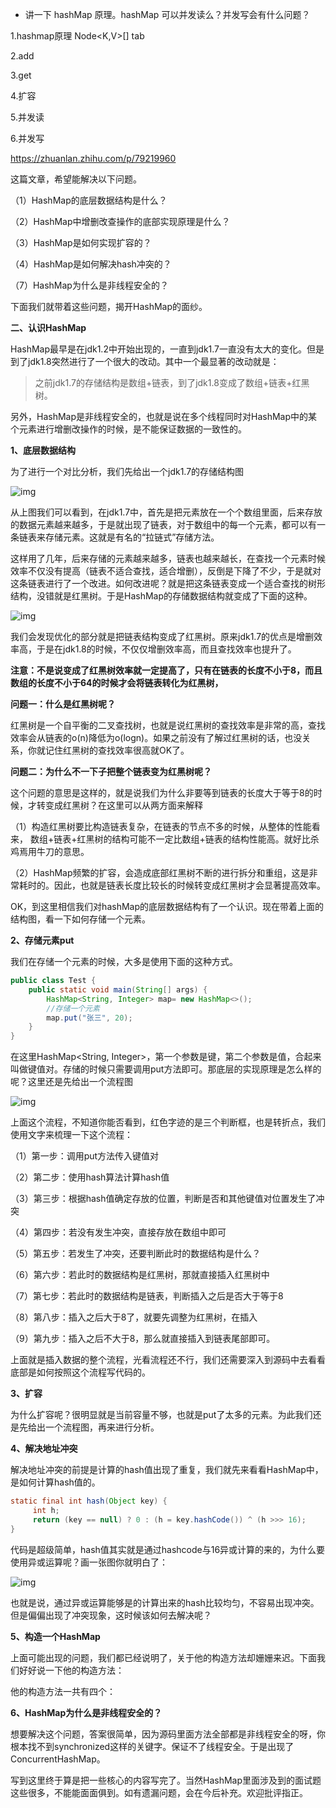 - 讲一下 hashMap 原理。hashMap 可以并发读么？并发写会有什么问题？

1.hashmap原理 Node<K,V>[] tab

2.add

3.get

4.扩容

5.并发读

6.并发写

https://zhuanlan.zhihu.com/p/79219960

这篇文章，希望能解决以下问题。

（1）HashMap的底层数据结构是什么？

（2）HashMap中增删改查操作的底部实现原理是什么？

（3）HashMap是如何实现扩容的？

（4）HashMap是如何解决hash冲突的？

（7）HashMap为什么是非线程安全的？

下面我们就带着这些问题，揭开HashMap的面纱。



**二、认识HashMap**

HashMap最早是在jdk1.2中开始出现的，一直到jdk1.7一直没有太大的变化。但是到了jdk1.8突然进行了一个很大的改动。其中一个最显著的改动就是：

> 之前jdk1.7的存储结构是数组+链表，到了jdk1.8变成了数组+链表+红黑树。

另外，HashMap是非线程安全的，也就是说在多个线程同时对HashMap中的某个元素进行增删改操作的时候，是不能保证数据的一致性的。



**1、底层数据结构**

为了进行一个对比分析，我们先给出一个jdk1.7的存储结构图

![img](https://pic4.zhimg.com/80/v2-13f265dfbfe4f6bf0505cd31d7b3cf47_720w.jpg)

从上图我们可以看到，在jdk1.7中，首先是把元素放在一个个数组里面，后来存放的数据元素越来越多，于是就出现了链表，对于数组中的每一个元素，都可以有一条链表来存储元素。这就是有名的“拉链式”存储方法。



这样用了几年，后来存储的元素越来越多，链表也越来越长，在查找一个元素时候效率不仅没有提高（链表不适合查找，适合增删），反倒是下降了不少，于是就对这条链表进行了一个改进。如何改进呢？就是把这条链表变成一个适合查找的树形结构，没错就是红黑树。于是HashMap的存储数据结构就变成了下面的这种。

![img](https://pic2.zhimg.com/80/v2-14ccbe757a467d874cb7999f62caddcd_720w.jpg)

我们会发现优化的部分就是把链表结构变成了红黑树。原来jdk1.7的优点是增删效率高，于是在jdk1.8的时候，不仅仅增删效率高，而且查找效率也提升了。

**注意：不是说变成了红黑树效率就一定提高了，只有在链表的长度不小于8，而且数组的长度不小于64的时候才会将链表转化为红黑树，**

**问题一：什么是红黑树呢？**

红黑树是一个自平衡的二叉查找树，也就是说红黑树的查找效率是非常的高，查找效率会从链表的o(n)降低为o(logn)。如果之前没有了解过红黑树的话，也没关系，你就记住红黑树的查找效率很高就OK了。



**问题二：为什么不一下子把整个链表变为红黑树呢？**

这个问题的意思是这样的，就是说我们为什么非要等到链表的长度大于等于8的时候，才转变成红黑树？在这里可以从两方面来解释

（1）构造红黑树要比构造链表复杂，在链表的节点不多的时候，从整体的性能看来， 数组+链表+红黑树的结构可能不一定比数组+链表的结构性能高。就好比杀鸡焉用牛刀的意思。

（2）HashMap频繁的扩容，会造成底部红黑树不断的进行拆分和重组，这是非常耗时的。因此，也就是链表长度比较长的时候转变成红黑树才会显著提高效率。

OK，到这里相信我们对hashMap的底层数据结构有了一个认识。现在带着上面的结构图，看一下如何存储一个元素。



**2、存储元素put**

我们在存储一个元素的时候，大多是使用下面的这种方式。

```java
public class Test {
    public static void main(String[] args) {
        HashMap<String, Integer> map= new HashMap<>();
        //存储一个元素
        map.put("张三", 20);
    }
}

```

在这里HashMap<String, Integer>，第一个参数是键，第二个参数是值，合起来叫做键值对。存储的时候只需要调用put方法即可。那底层的实现原理是怎么样的呢？这里还是先给出一个流程图





![img](https://pic3.zhimg.com/80/v2-bb8ee0ee1c0cc51537ae5f8e02038102_720w.jpg)

上面这个流程，不知道你能否看到，红色字迹的是三个判断框，也是转折点，我们使用文字来梳理一下这个流程：

（1）第一步：调用put方法传入键值对

（2）第二步：使用hash算法计算hash值

（3）第三步：根据hash值确定存放的位置，判断是否和其他键值对位置发生了冲突

（4）第四步：若没有发生冲突，直接存放在数组中即可

（5）第五步：若发生了冲突，还要判断此时的数据结构是什么？

（6）第六步：若此时的数据结构是红黑树，那就直接插入红黑树中

（7）第七步：若此时的数据结构是链表，判断插入之后是否大于等于8

（8）第八步：插入之后大于8了，就要先调整为红黑树，在插入

（9）第九步：插入之后不大于8，那么就直接插入到链表尾部即可。

上面就是插入数据的整个流程，光看流程还不行，我们还需要深入到源码中去看看底部是如何按照这个流程写代码的。



**3、扩容**

为什么扩容呢？很明显就是当前容量不够，也就是put了太多的元素。为此我们还是先给出一个流程图，再来进行分析。



**4、解决地址冲突**

解决地址冲突的前提是计算的hash值出现了重复，我们就先来看看HashMap中，是如何计算hash值的。

```java
static final int hash(Object key) {
     int h;
     return (key == null) ? 0 : (h = key.hashCode()) ^ (h >>> 16);
}
```

代码是超级简单，hash值其实就是通过hashcode与16异或计算的来的，为什么要使用异或运算呢？画一张图你就明白了：

![img](https://pic1.zhimg.com/80/v2-fe6755c8e427026b155c867f11efdbd0_720w.jpg)

也就是说，通过异或运算能够是的计算出来的hash比较均匀，不容易出现冲突。但是偏偏出现了冲突现象，这时候该如何去解决呢？



**5、构造一个HashMap**

上面可能出现的问题，我们都已经说明了，关于他的构造方法却姗姗来迟。下面我们好好说一下他的构造方法：

他的构造方法一共有四个：







**6、HashMap为什么是非线程安全的？**

想要解决这个问题，答案很简单，因为源码里面方法全部都是非线程安全的呀，你根本找不到synchronized这样的关键字。保证不了线程安全。于是出现了ConcurrentHashMap。

写到这里终于算是把一些核心的内容写完了。当然HashMap里面涉及到的面试题这些很多，不能能面面俱到。如有遗漏问题，会在今后补充。欢迎批评指正。







